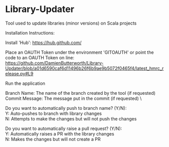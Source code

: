 # Library-Updater
Tool used to update libraries (minor versions) on Scala projects

Installation Instructions: 

Install 'Hub':
https://hub.github.com/

Place an OAUTH Token under the environment 'GITOAUTH' or point the code to an OAUTH Token on line:
https://github.com/DamienButterworth/Library-Updater/blob/a01d6590caf6d11496b26f6b9ae9b5072f0465f4/latest_hmrc_release.py#L9

Run the application

Branch Name: The name of the branch created by the tool (if requested) \
Commit Message: The message put in the commit (if requested) \

Do you want to automatically push to branch name? (Y/N): \
Y: Auto-pushes to branch with library changes \
N: Attempts to make the changes but will not push the changes

Do you want to automatically raise a pull request? (Y/N): \
Y: Automatically raises a PR with the library changes \
N: Makes the changes but will not create a PR
